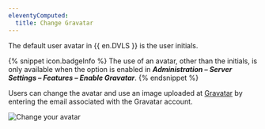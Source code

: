 ```yaml
---
eleventyComputed:
  title: Change Gravatar
---
```

The default user avatar in {{ en.DVLS }} is the user initials.

{% snippet icon.badgeInfo %}
The use of an avatar, other than the initials, is only available when the option is enabled in ***Administration – Server Settings – Features – Enable Gravatar***.
{% endsnippet %}

Users can change the avatar and use an image uploaded at [Gravatar](http://en.gravatar.com/) by entering the email associated with the Gravatar account.

![Change your avatar](https://cdnweb.devolutions.net/docs/docs_en_server_clip7004.png)
